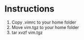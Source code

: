 Instructions
============
1. Copy .vimrc to your home folder
2. Move vim.tgz to your home folder
3. tar xvzf vim.tgz
